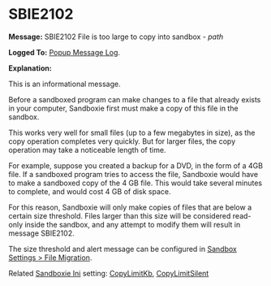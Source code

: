 # SBIE2102


**Message:** SBIE2102 File is too large to copy into sandbox - _path_

**Logged To:** [Popup Message Log](PopupMessageLog.md).

**Explanation:**

This is an informational message.

Before a sandboxed program can make changes to a file that already exists in your computer, Sandboxie first must make a copy of this file in the sandbox.

This works very well for small files (up to a few megabytes in size), as the copy operation completes very quickly. But for larger files, the copy operation may take a noticeable length of time.

For example, suppose you created a backup for a DVD, in the form of a 4GB file. If a sandboxed program tries to access the file, Sandboxie would have to make a sandboxed copy of the 4 GB file. This would take several minutes to complete, and would cost 4 GB of disk space.

For this reason, Sandboxie will only make copies of files that are below a certain size threshold. Files larger than this size will be considered read-only inside the sandbox, and any attempt to modify them will result in message SBIE2102\.

The size threshold and alert message can be configured in [Sandbox Settings > File Migration](FileMigrationSettings.md).

Related [Sandboxie Ini](SandboxieIni.md) setting: [CopyLimitKb](CopyLimitKb.md), [CopyLimitSilent](CopyLimitSilent.md)
